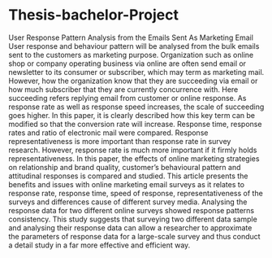 # Thesis-bachelor-Project
User Response Pattern Analysis from the Emails Sent As Marketing Email
User response and behaviour pattern will be analysed from the bulk emails sent to the customers as marketing purpose. Organization such as online shop or company operating business via online are often send email or newsletter to its consumer or subscriber, which may term as marketing mail. However, how the organization know that they are succeeding via email or how much subscriber that they are currently concurrence with. Here succeeding refers replying email from customer or online response. As response rate as well as response speed increases, the scale of succeeding goes higher. In this paper, it is clearly described how this key term can be modified so that the conversion rate will increase. Response time, response rates and ratio of electronic mail were compared. Response representativeness is more important than response rate in survey research. However, response rate is much more important if it firmly holds representativeness. In this paper, the effects of online marketing strategies on relationship and brand quality, customer’s behavioural pattern and attitudinal responses is compared and studied. This article presents the benefits and issues with online marketing email surveys as it relates to response rate, response time, speed of response, representativeness of the surveys and differences cause of different survey media. Analysing the response data for two different online surveys showed response patterns consistency. This study suggests that surveying two different data sample and analysing their response data can allow a researcher to approximate the parameters of response data for a large-scale survey and thus conduct a detail study in a far more effective and efficient way.
 
